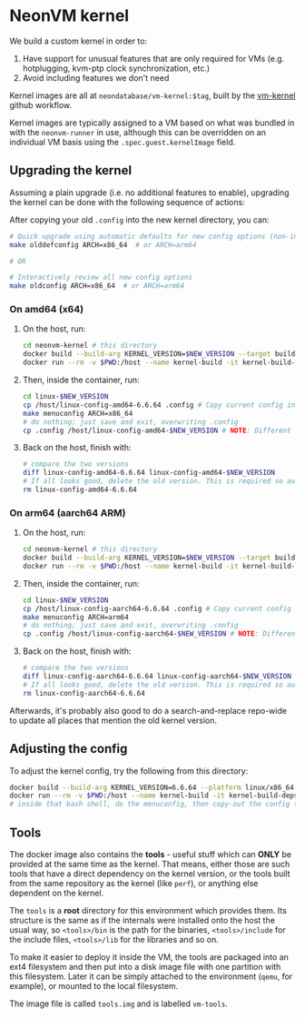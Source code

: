 # NeonVM kernel

We build a custom kernel in order to:

1. Have support for unusual features that are only required for VMs (e.g. hotplugging, kvm-ptp clock
   synchronization, etc.)
2. Avoid including features we don't need

Kernel images are all at `neondatabase/vm-kernel:$tag`, built by the
[vm-kernel](../.github/workflows/vm-kernel.yaml) github workflow.

Kernel images are typically assigned to a VM based on what was bundled in with the `neonvm-runner`
in use, although this can be overridden on an individual VM basis using the
`.spec.guest.kernelImage` field.

## Upgrading the kernel

Assuming a plain upgrade (i.e. no additional features to enable), upgrading the kernel can be done
with the following sequence of actions:

After copying your old `.config` into the new kernel directory, you can:

```sh
# Quick upgrade using automatic defaults for new config options (non-interactive)
make olddefconfig ARCH=x86_64  # or ARCH=arm64

# OR

# Interactively review all new config options
make oldconfig ARCH=x86_64  # or ARCH=arm64
```

### On amd64 (x64)

1. On the host, run:
   ```sh
   cd neonvm-kernel # this directory
   docker build --build-arg KERNEL_VERSION=$NEW_VERSION --target build-deps -t kernel-build-deps .
   docker run --rm -v $PWD:/host --name kernel-build -it kernel-build-deps bash
   ```
2. Then, inside the container, run:
   ```sh
   cd linux-$NEW_VERSION
   cp /host/linux-config-amd64-6.6.64 .config # Copy current config in
   make menuconfig ARCH=x86_64
   # do nothing; just save and exit, overwriting .config
   cp .config /host/linux-config-amd64-$NEW_VERSION # NOTE: Different from existing!
   ```
3. Back on the host, finish with:
   ```sh
   # compare the two versions
   diff linux-config-amd64-6.6.64 linux-config-amd64-$NEW_VERSION
   # If all looks good, delete the old version. This is required so auto-selection works.
   rm linux-config-amd64-6.6.64
   ```

### On arm64 (aarch64 ARM)

1. On the host, run:
   ```sh
   cd neonvm-kernel # this directory
   docker build --build-arg KERNEL_VERSION=$NEW_VERSION --target build-deps -t kernel-build-deps .
   docker run --rm -v $PWD:/host --name kernel-build -it kernel-build-deps bash
   ```
2. Then, inside the container, run:
   ```sh
   cd linux-$NEW_VERSION
   cp /host/linux-config-aarch64-6.6.64 .config # Copy current config in
   make menuconfig ARCH=arm64
   # do nothing; just save and exit, overwriting .config
   cp .config /host/linux-config-aarch64-$NEW_VERSION # NOTE: Different from existing!
   ```
3. Back on the host, finish with:
   ```sh
   # compare the two versions
   diff linux-config-aarch64-6.6.64 linux-config-aarch64-$NEW_VERSION
   # If all looks good, delete the old version. This is required so auto-selection works.
   rm linux-config-aarch64-6.6.64
   ```

Afterwards, it's probably also good to do a search-and-replace repo-wide to update all places that
mention the old kernel version.

## Adjusting the config

To adjust the kernel config, try the following from this directory:

```sh
docker build --build-arg KERNEL_VERSION=6.6.64 --platform linux/x86_64 --target build-deps -t kernel-build-deps .
docker run --rm -v $PWD:/host --name kernel-build -it kernel-build-deps bash
# inside that bash shell, do the menuconfig, then copy-out the config to /host
```

## Tools

The docker image also contains the **tools** - useful stuff which can
**ONLY** be provided at the same time as the kernel. That means, either
those are such tools that have a direct dependency on the kernel
version, or the tools built from the same repository as the kernel
(like `perf`), or anything else dependent on the kernel.

The `tools` is a **root** directory for this environment which provides
them. Its structure is the same as if the internals were installed onto
the host the usual way, so `<tools>/bin` is the path for the binaries,
`<tools>/include` for the include files, `<tools>/lib` for the libraries
and so on.

To make it easier to deploy it inside the VM, the tools are packaged
into an ext4 filesystem and then put into a disk image file with one
partition with this filesystem. Later it can be simply attached to the
environment (`qemu`, for example), or mounted to the local filesystem.

The image file is called `tools.img` and is labelled `vm-tools`.
